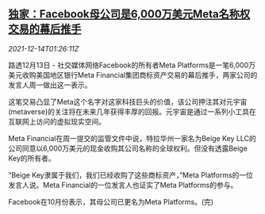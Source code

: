 <!--1639445462000-->
[独家：Facebook母公司是6,000万美元Meta名称权交易的幕后推手](https://cn.reuters.com/article/facebook-meta-financial-1214-idCNKBS2IT04C)
------

<div><i>2021-12-14T01:26:11Z</i></div><p>路透12月13日 - 社交媒体网络Facebook的所有者Meta Platforms是一笔6,000万美元收购美国地区银行Meta Financial集团商标资产交易的幕后推手，两家公司的发言人周一做出这一表示。</p><p>这笔交易凸显了Meta这个名字对这家科技巨头的价值，该公司押注其对元宇宙(metaverse)的关注将在未来几年获得丰厚的回报。元宇宙是通过一系列小工具在互联网上访问的虚拟现实空间。</p><p>Meta Financial在周一提交的监管文件中说，特拉华州一家名为Beige Key LLC的公司同意以6,000万美元的现金收购其公司名称的全球权利。但没有透露Beige Key的所有者。</p><p>“Beige Key隶属于我们，我们已经收购了这些商标资产，”Meta Platforms的一位发言人说。Meta Financial的一位发言人也证实了Meta Platforms的参与。</p><p>Facebook在10月份表示，其母公司已更名为Meta Platforms。(完)</p>
